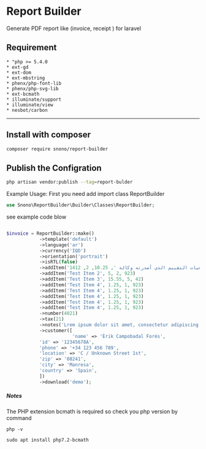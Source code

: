 # Report Builder

Generate PDF report like (invoice, receipt ) for laravel

## Requirement
    * "php >= 5.4.0
    * ext-gd
    * ext-dom
    * ext-mbstring
    * phenx/php-font-lib
    * phenx/php-svg-lib
    * ext-bcmath
    * illuminate/support
    * illuminate/view
    * nesbot/carbon
    
----
    
## Install with composer

```bash
composer require snono/report-builder
```




## Publish the Configration 

```bash
php artisan vendor:publish --tag=report-bulder
```



Example Usage:
 First you need add import class ReportBuilder
 
```php
use Snono\ReportBuilder\Builder\Classes\ReportBuilder;
```



see example code blow

```php

$invoice = ReportBuilder::make()
            ->template('default')
            ->language('ar')  
            ->currency('IQD')
            ->orientation('portrait')
            ->isRTL(false)
            ->addItem('ماتزال تداعيات التقييم الذي أصدرته وكالة ', 10.25, 2, 1412)
            ->addItem('Test Item 2', 5, 2, 923)
            ->addItem('Test Item 3', 15.55, 5, 42)
            ->addItem('Test Item 4', 1.25, 1, 923)
            ->addItem('Test Item 4', 1.25, 1, 923)
            ->addItem('Test Item 4', 1.25, 1, 923)
            ->addItem('Test Item 4', 1.25, 1, 923)
            ->addItem('Test Item 4', 1.25, 1, 923)
            ->number(4021)
            ->tax(21)
            ->notes('Lrem ipsum dolor sit amet, consectetur adipiscing elit.')
            ->customer([
                        'name' => 'Èrik Campobadal Forés',
            'id' => '12345678A',
            'phone' => '+34 123 456 789',
            'location' => 'C / Unknown Street 1st',
            'zip' => '08241',
            'city' => 'Manresa',
            'country' => 'Spain',
            ])
            ->download('demo');
```

##### Notes 
The PHP extension bcmath is required so check you php version by command 

```
php -v
```

```
sudo apt install php7.2-bcmath
```